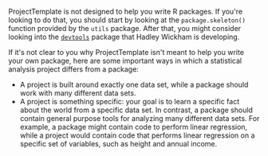 ProjectTemplate is not designed to help you write R packages. If you're
looking to do that, you should start by looking at the `package.skeleton()`
function provided by the `utils` package. After that, you might consider
looking into the [`devtools`](https://github.com/hadley/devtools) package that Hadley Wickham is developing.

If it's not clear to you why ProjectTemplate isn't meant to help you write
your own package, here are some important ways in which a statistical analysis
project differs from a package:

* A project is built around exactly one data set, while a package should work with many different data sets.
* A project is something specific: your goal is to learn a specific fact about the world from a specific data set. In contrast, a package should contain general purpose tools for analyzing many different data sets. For example, a package might contain code to perform linear regression, while a project would contain code that performs linear regression on a specific set of variables, such as height and annual income.
